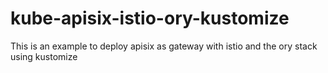 # kube-apisix-istio-ory-kustomize
This is an example to deploy apisix as gateway with istio and the ory stack using kustomize
